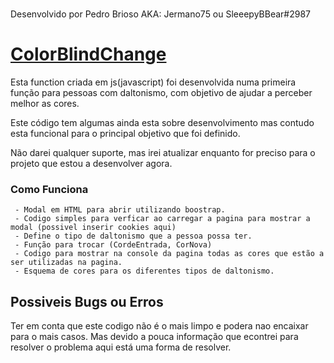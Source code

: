 # 
Desenvolvido por Pedro Brioso AKA: Jermano75 ou SleeepyBBear#2987

# [ColorBlindChange](https://github.com/Jermano75/ColorBlindChange)

Esta function criada em js(javascript) foi desenvolvida numa primeira função para pessoas com daltonismo, com objetivo de ajudar a perceber melhor as cores.

Este código tem algumas ainda esta sobre desenvolvimento mas contudo esta funcional para o principal objetivo que foi definido.

Não darei qualquer suporte, mas irei atualizar enquanto for preciso para o projeto que estou a desenvolver agora.

 
### Como Funciona
~~~
 - Modal em HTML para abrir utilizando boostrap.
 - Codigo simples para verficar ao carregar a pagina para mostrar a modal (possivel inserir cookies aqui)
 - Define o tipo de daltonismo que a pessoa possa ter.
 - Função para trocar (CordeEntrada, CorNova)
 - Codigo para mostrar na console da pagina todas as cores que estão a ser utilizadas na pagina.
 - Esquema de cores para os diferentes tipos de daltonismo.
~~~
## Possiveis Bugs ou Erros
Ter em conta que este codigo não é o mais limpo e podera nao encaixar para o mais casos.
Mas devido a pouca informação que econtrei para resolver o problema aqui está uma forma de resolver.
   

 
